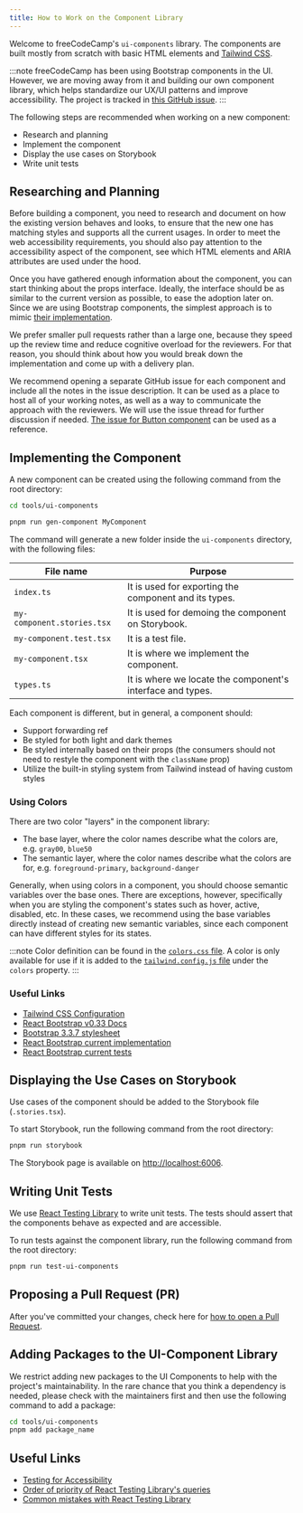 ```yaml
---
title: How to Work on the Component Library
---
```


Welcome to freeCodeCamp's `ui-components` library. The components are built mostly from scratch with basic HTML elements and [Tailwind CSS](https://tailwindcss.com/).

:::note
freeCodeCamp has been using Bootstrap components in the UI. However, we are moving away from it and building our own component library, which helps standardize our UX/UI patterns and improve accessibility. The project is tracked in [this GitHub issue](https://github.com/freeCodeCamp/freeCodeCamp/issues/44668).
:::

The following steps are recommended when working on a new component:

- Research and planning
- Implement the component
- Display the use cases on Storybook
- Write unit tests

## Researching and Planning

Before building a component, you need to research and document on how the existing version behaves and looks, to ensure that the new one has matching styles and supports all the current usages. In order to meet the web accessibility requirements, you should also pay attention to the accessibility aspect of the component, see which HTML elements and ARIA attributes are used under the hood.

Once you have gathered enough information about the component, you can start thinking about the props interface. Ideally, the interface should be as similar to the current version as possible, to ease the adoption later on. Since we are using Bootstrap components, the simplest approach is to mimic [their implementation](https://github.com/react-bootstrap/react-bootstrap/tree/master/src).

We prefer smaller pull requests rather than a large one, because they speed up the review time and reduce cognitive overload for the reviewers. For that reason, you should think about how you would break down the implementation and come up with a delivery plan.

We recommend opening a separate GitHub issue for each component and include all the notes in the issue description. It can be used as a place to host all of your working notes, as well as a way to communicate the approach with the reviewers. We will use the issue thread for further discussion if needed. [The issue for Button component](https://github.com/freeCodeCamp/freeCodeCamp/issues/45357) can be used as a reference.

## Implementing the Component

A new component can be created using the following command from the root directory:

```bash
cd tools/ui-components

pnpm run gen-component MyComponent
```

The command will generate a new folder inside the `ui-components` directory, with the following files:

| File name                  | Purpose                                                    |
| -------------------------- | ---------------------------------------------------------- |
| `index.ts`                 | It is used for exporting the component and its types.      |
| `my-component.stories.tsx` | It is used for demoing the component on Storybook.         |
| `my-component.test.tsx`    | It is a test file.                                         |
| `my-component.tsx`         | It is where we implement the component.                    |
| `types.ts`                 | It is where we locate the component's interface and types. |

Each component is different, but in general, a component should:

- Support forwarding ref
- Be styled for both light and dark themes
- Be styled internally based on their props (the consumers should not need to restyle the component with the `className` prop)
- Utilize the built-in styling system from Tailwind instead of having custom styles

### Using Colors

There are two color "layers" in the component library:

- The base layer, where the color names describe what the colors are, e.g. `gray00`, `blue50`
- The semantic layer, where the color names describe what the colors are for, e.g. `foreground-primary`, `background-danger`

Generally, when using colors in a component, you should choose semantic variables over the base ones. There are exceptions, however, specifically when you are styling the component's states such as hover, active, disabled, etc. In these cases, we recommend using the base variables directly instead of creating new semantic variables, since each component can have different styles for its states.

:::note
Color definition can be found in the [`colors.css` file](https://github.com/freeCodeCamp/freeCodeCamp/blob/main/tools/ui-components/src/colors.css). A color is only available for use if it is added to the [`tailwind.config.js` file](https://github.com/freeCodeCamp/freeCodeCamp/blob/main/tools/ui-components/tailwind.config.js) under the `colors` property.
:::

### Useful Links

- [Tailwind CSS Configuration](https://tailwindcss.com/docs/configuration)
- [React Bootstrap v0.33 Docs](https://react-bootstrap-v3.netlify.app)
- [Bootstrap 3.3.7 stylesheet](https://cdnjs.cloudflare.com/ajax/libs/twitter-bootstrap/3.3.7/css/bootstrap.css)
- [React Bootstrap current implementation](https://github.com/react-bootstrap/react-bootstrap/tree/master/src)
- [React Bootstrap current tests](https://github.com/react-bootstrap/react-bootstrap/tree/master/test)

## Displaying the Use Cases on Storybook

Use cases of the component should be added to the Storybook file (`.stories.tsx`).

To start Storybook, run the following command from the root directory:

```bash
pnpm run storybook
```

The Storybook page is available on [http://localhost:6006](http://localhost:6006).

## Writing Unit Tests

We use [React Testing Library](https://testing-library.com/docs/react-testing-library/intro/) to write unit tests. The tests should assert that the components behave as expected and are accessible.

To run tests against the component library, run the following command from the root directory:

```bash
pnpm run test-ui-components
```

## Proposing a Pull Request (PR)

After you've committed your changes, check here for [how to open a Pull Request](how-to-open-a-pull-request.md).

## Adding Packages to the UI-Component Library

We restrict adding new packages to the UI Components to help with the project's maintainability. In the rare chance that you think a dependency is needed, please check with the maintainers first and then use the following command to add a package:

```bash
cd tools/ui-components
pnpm add package_name
```

## Useful Links

- [Testing for Accessibility](https://testing-library.com/docs/dom-testing-library/api-accessibility)
- [Order of priority of React Testing Library's queries](https://testing-library.com/docs/queries/about/#priority)
- [Common mistakes with React Testing Library](https://kentcdodds.com/blog/common-mistakes-with-react-testing-library)
